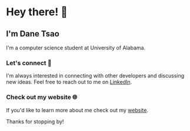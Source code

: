 Hey there! 👋
=============

I'm Dane Tsao
-------------

I'm a computer science student at University of Alabama.

### Let's connect 🤝

I'm always interested in connecting with other developers and discussing new ideas. Feel free to reach out to me on [LinkedIn](https://www.linkedin.com/in/danetsao/).

### Check out my website 🌐

If you'd like to learn more about me check out my [website](https://www.github.io/danetsao).

Thanks for stopping by!
